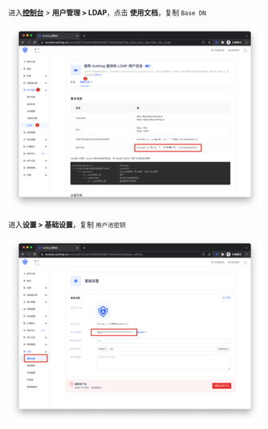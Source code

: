 <IntegrationDetailCard :title="`从 ${$localeConfig.brandName} 中获取 LDAP 配置信息`">

进入[**控制台**](https://console.genauth.ai) > **用户管理 &gt; LDAP**，点击 **使用文档**，复制 `Base DN`

<img src="../../images/integration/ldap-coding/1-1.png" class="md-img-padding" />

进入**设置 &gt; 基础设置**，复制 `用户池密钥`

<img src="../../images/integration/ldap-coding/1-2.png" class="md-img-padding" />

</IntegrationDetailCard>
